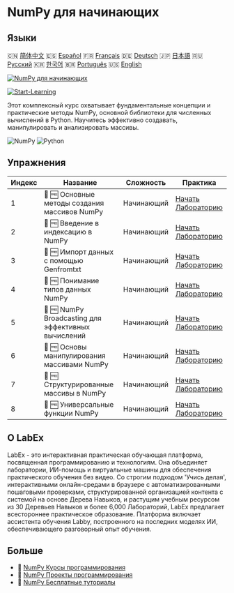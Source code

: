 # NumPy для начинающих

## Языки

🇨🇳 [简体中文](README_zh.md) 🇪🇸 [Español](README_es.md) 🇫🇷 [Français](README_fr.md) 🇩🇪 [Deutsch](README_de.md) 🇯🇵 [日本語](README_ja.md) 🇷🇺 [Русский](README_ru.md) 🇰🇷 [한국어](README_ko.md) 🇧🇷 [Português](README_pt.md) 🇺🇸 [English](README.md) 

[![NumPy для начинающих](https://cover-creator.labex.io/numpy-for-beginners.png?lang=ru)](https://labex.io/ru/courses/numpy-for-beginners)

[![Start-Learning](https://img.shields.io/badge/Start-Learning-whitesmoke?style=for-the-badge)](https://labex.io/ru/courses/numpy-for-beginners)

Этот комплексный курс охватывает фундаментальные концепции и практические методы NumPy, основной библиотеки для численных вычислений в Python. Научитесь эффективно создавать, манипулировать и анализировать массивы.

![NumPy](https://img.shields.io/badge/NumPy-whitesmoke?style=for-the-badge&logo=numpy)
![Python](https://img.shields.io/badge/Python-whitesmoke?style=for-the-badge&logo=python)


## Упражнения

|   Индекс | Название                                            | Сложность   | Практика                                                                                                               |
|----------|-----------------------------------------------------|-------------|------------------------------------------------------------------------------------------------------------------------|
|        1 | 📖 🆓 Основные методы создания массивов NumPy       | Начинающий  | <a target='_blank' href='https://labex.io/ru/tutorials/numpy-numpy-array-creation-596338'>Начать Лабораторию</a>       |
|        2 | 📖 🆓 Введение в индексацию в NumPy                 | Начинающий  | <a target='_blank' href='https://labex.io/ru/tutorials/numpy-numpy-indexing-on-ndarrays-596339'>Начать Лабораторию</a> |
|        3 | 📖 🆓 Импорт данных с помощью Genfromtxt            | Начинающий  | <a target='_blank' href='https://labex.io/ru/tutorials/numpy-numpy-io-genfromtxt-596340'>Начать Лабораторию</a>        |
|        4 | 📖 🆓 Понимание типов данных NumPy                  | Начинающий  | <a target='_blank' href='https://labex.io/ru/tutorials/numpy-numpy-data-types-596341'>Начать Лабораторию</a>           |
|        5 | 📖 🆓 NumPy Broadcasting для эффективных вычислений | Начинающий  | <a target='_blank' href='https://labex.io/ru/tutorials/numpy-numpy-broadcasting-596342'>Начать Лабораторию</a>         |
|        6 | 📖 🆓 Основы манипулирования массивами NumPy        | Начинающий  | <a target='_blank' href='https://labex.io/ru/tutorials/numpy-numpy-copies-and-views-596343'>Начать Лабораторию</a>     |
|        7 | 📖 🆓 Структурированные массивы в NumPy             | Начинающий  | <a target='_blank' href='https://labex.io/ru/tutorials/numpy-numpy-structured-arrays-596344'>Начать Лабораторию</a>    |
|        8 | 📖 🆓 Универсальные функции NumPy                   | Начинающий  | <a target='_blank' href='https://labex.io/ru/tutorials/numpy-numpy-universal-functions-596345'>Начать Лабораторию</a>  |

## О LabEx

LabEx - это интерактивная практическая обучающая платформа, посвященная программированию и технологиям. Она объединяет лаборатории, ИИ-помощь и виртуальные машины для обеспечения практического обучения без видео. Со строгим подходом 'Учись делая', интерактивными онлайн-средами в браузере с автоматизированными пошаговыми проверками, структурированной организацией контента с системой на основе Дерева Навыков, и растущим учебным ресурсом из 30 Деревьев Навыков и более 6,000 Лабораторий, LabEx предлагает всестороннее практическое образование. Платформа включает ассистента обучения Labby, построенного на последних моделях ИИ, обеспечивающего разговорный опыт обучения.

## Больше

- 🔗 [NumPy Курсы программирования](https://github.com/labex-labs/awesome-programming-courses)
- 🔗 [NumPy Проекты программирования](https://github.com/labex-labs/awesome-programming-projects)
- 🔗 [NumPy Бесплатные туториалы](https://github.com/labex-labs/numpy-free-tutorials)

